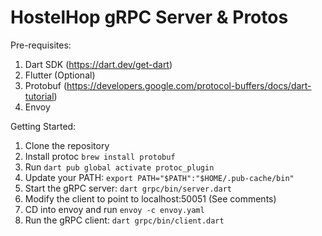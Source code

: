 # HostelHop gRPC Server & Protos

Pre-requisites:

1. Dart SDK (<https://dart.dev/get-dart>)
2. Flutter (Optional)
3. Protobuf (<https://developers.google.com/protocol-buffers/docs/dart-tutorial>)
4. Envoy

Getting Started:

1. Clone the repository
2. Install protoc `brew install protobuf`
3. Run `dart pub global activate protoc_plugin`
4. Update your PATH: `export PATH="$PATH":"$HOME/.pub-cache/bin"`
5. Start the gRPC server: `dart grpc/bin/server.dart`
6. Modify the client to point to localhost:50051 (See comments)
7. CD into envoy and run `envoy -c envoy.yaml`
8. Run the gRPC client: `dart grpc/bin/client.dart`
